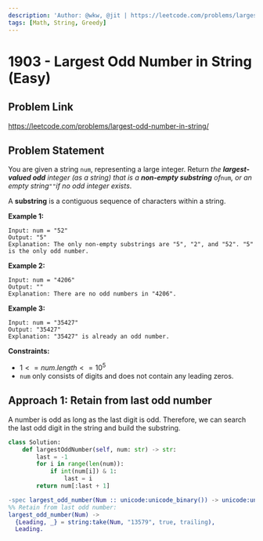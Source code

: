 ```yaml
---
description: 'Author: @wkw, @jit | https://leetcode.com/problems/largest-odd-number-in-string/'
tags: [Math, String, Greedy]
---
```


# 1903 - Largest Odd Number in String (Easy)

## Problem Link

https://leetcode.com/problems/largest-odd-number-in-string/

## Problem Statement

You are given a string `num`, representing a large integer. Return _the **largest-valued odd** integer (as a string) that is a **non-empty substring** of_`num`_, or an empty string_`""`_if no odd integer exists_.

A **substring** is a contiguous sequence of characters within a string.

**Example 1:**

```
Input: num = "52"
Output: "5"
Explanation: The only non-empty substrings are "5", "2", and "52". "5" is the only odd number.
```

**Example 2:**

```
Input: num = "4206"
Output: ""
Explanation: There are no odd numbers in "4206".
```

**Example 3:**

```
Input: num = "35427"
Output: "35427"
Explanation: "35427" is already an odd number.
```

**Constraints:**

- $1 <= num.length <= 10 ^ 5$
- `num` only consists of digits and does not contain any leading zeros.

## Approach 1: Retain from last odd number

A number is odd as long as the last digit is odd. Therefore, we can search the last odd digit in the string and build the substring.

<Tabs>
<TabItem value="py" label="Python">
<SolutionAuthor name="@wkw"/>

```py
class Solution:
    def largestOddNumber(self, num: str) -> str:
        last = -1
        for i in range(len(num)):
            if int(num[i]) & 1:
                last = i
        return num[:last + 1]
```

</TabItem>

<TabItem value="erlang" label="Erlang">
<SolutionAuthor name="@jit"/>

```erlang
-spec largest_odd_number(Num :: unicode:unicode_binary()) -> unicode:unicode_binary().
%% Retain from last odd number:
largest_odd_number(Num) ->
  {Leading, _} = string:take(Num, "13579", true, trailing),
  Leading.
```

</TabItem>
</Tabs>
